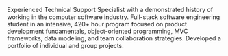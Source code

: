 Experienced Technical Support Specialist with a demonstrated history of working in the computer software industry. Full-stack software engineering student in an intensive, 420+ hour program focused on product development fundamentals, object-oriented programming, MVC frameworks, data modeling, and team collaboration strategies. Developed a portfolio of individual and group projects.

<!---
mohammadturaab/mohammadturaab is a ✨ special ✨ repository because its `README.md` (this file) appears on your GitHub profile.
You can click the Preview link to take a look at your changes.
--->

